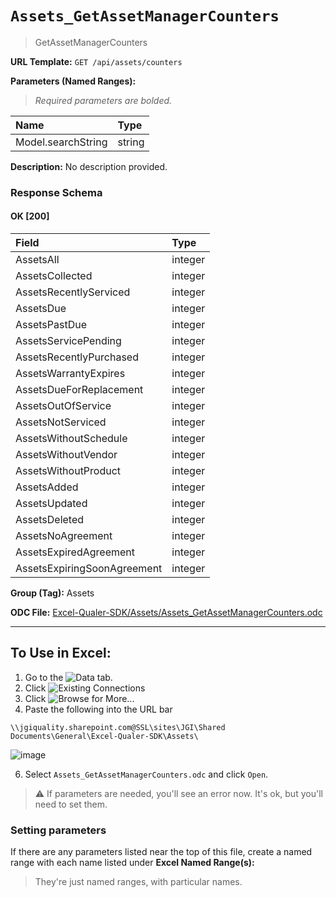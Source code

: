 # `Assets_GetAssetManagerCounters`
> GetAssetManagerCounters
    
**URL Template:**
`GET /api/assets/counters`

**Parameters (Named Ranges):**

> *Required parameters are bolded.*

| Name               | Type   |
|:-------------------|:-------|
| Model.searchString | string |

**Description:**
No description provided.

### Response Schema

#### OK [200]

| Field                       | Type    |
|:----------------------------|:--------|
| AssetsAll                   | integer |
| AssetsCollected             | integer |
| AssetsRecentlyServiced      | integer |
| AssetsDue                   | integer |
| AssetsPastDue               | integer |
| AssetsServicePending        | integer |
| AssetsRecentlyPurchased     | integer |
| AssetsWarrantyExpires       | integer |
| AssetsDueForReplacement     | integer |
| AssetsOutOfService          | integer |
| AssetsNotServiced           | integer |
| AssetsWithoutSchedule       | integer |
| AssetsWithoutVendor         | integer |
| AssetsWithoutProduct        | integer |
| AssetsAdded                 | integer |
| AssetsUpdated               | integer |
| AssetsDeleted               | integer |
| AssetsNoAgreement           | integer |
| AssetsExpiredAgreement      | integer |
| AssetsExpiringSoonAgreement | integer |

**Group (Tag):**
Assets

**ODC File:**
[Excel-Qualer-SDK/Assets/Assets_GetAssetManagerCounters.odc](https://github.com/Johnson-Gage-Inspection-Inc/qualer-sdk-odc/blob/main/Excel-Qualer-SDK/Assets/Assets_GetAssetManagerCounters.odc)

---

To Use in Excel:
---

1. Go to the ![`Data`](https://github.com/user-attachments/assets/da437a70-57b3-4c5b-bb01-4910ece19ed1)
 tab.
3. Click ![Existing Connections](https://github.com/user-attachments/assets/a2f1ed67-b2e0-4c23-ac90-68c870e60289)
4. Click ![`Browse for More...`](https://github.com/user-attachments/assets/8e698494-6865-41e7-b6fa-043aea81809a)
5. Paste the following into the URL bar
```
\\jgiquality.sharepoint.com@SSL\sites\JGI\Shared Documents\General\Excel-Qualer-SDK\Assets\
```

![image](https://github.com/user-attachments/assets/1e1a8d87-0377-446d-aaf5-d78562991db3)

6. Select `Assets_GetAssetManagerCounters.odc` and click `Open`.

> ⚠️ If parameters are needed, you'll see an error now. It's ok, but you'll need to set them.

### Setting parameters
If there are any parameters listed near the top of this file, create a named range with each name listed under **Excel Named Range(s):**
> They're just named ranges, with particular names.
